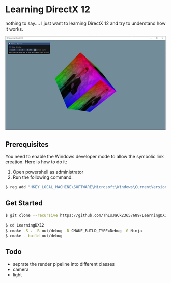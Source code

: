 # Learning DirectX 12
nothing to say.... I just want to learning DirectX 12 and try to understand how it works.

![screenshot](./assets/screenshots/result.jpg)

## Prerequisites
You need to enable the Windows developer mode to allow the symbolic link creation. Here is how to do it:
1. Open powershell as administrator
2. Run the following command:
```bash
$ reg add "HKEY_LOCAL_MACHINE\SOFTWARE\Microsoft\Windows\CurrentVersion\AppModelUnlock" /t REG_DWORD /f /v "AllowDevelopmentWithoutDevLicense" /d "1"
```

## Get Started
```bash
$ git clone --recursive https://github.com/ThIsJaCk23657689/LearningDX12.git
```

```bash
$ cd LearningDX12
$ cmake -S . -B out/debug -D CMAKE_BUILD_TYPE=Debug -G Ninja
$ cmake --build out/debug
```

## Todo
* seprate the render pipeline into different classes
* camera
* light